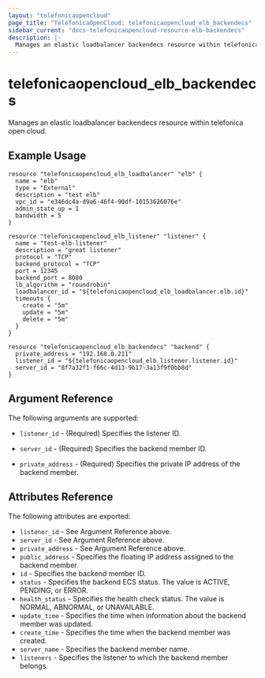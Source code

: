 ```yaml
---
layout: "telefonicaopencloud"
page_title: "TelefonicaOpenCloud: telefonicaopencloud_elb_backendecs"
sidebar_current: "docs-telefonicaopencloud-resource-elb-backendecs"
description: |-
  Manages an elastic loadbalancer backendecs resource within telefonica open cloud.
---
```


# telefonicaopencloud\_elb\_backendecs

Manages an elastic loadbalancer backendecs resource within telefonica open cloud.

## Example Usage

```hcl
resource "telefonicaopencloud_elb_loadbalancer" "elb" {
  name = "elb"
  type = "External"
  description = "test elb"
  vpc_id = "e346dc4a-d9a6-46f4-90df-10153626076e"
  admin_state_up = 1
  bandwidth = 5
}

resource "telefonicaopencloud_elb_listener" "listener" {
  name = "test-elb-listener"
  description = "great listener"
  protocol = "TCP"
  backend_protocol = "TCP"
  port = 12345
  backend_port = 8080
  lb_algorithm = "roundrobin"
  loadbalancer_id = "${telefonicaopencloud_elb_loadbalancer.elb.id}"
  timeouts {
	create = "5m"
	update = "5m"
	delete = "5m"
  }
}

resource "telefonicaopencloud_elb_backendecs" "backend" {
  private_address = "192.168.0.211"
  listener_id = "${telefonicaopencloud_elb_listener.listener.id}"
  server_id = "8f7a32f1-f66c-4d13-9b17-3a13f9f0bb8d"
}
```

## Argument Reference

The following arguments are supported:

* `listener_id` - (Required) Specifies the listener ID.

* `server_id` - (Required) Specifies the backend member ID.

* `private_address` - (Required) Specifies the private IP address of the backend member.

## Attributes Reference

The following attributes are exported:

* `listener_id` - See Argument Reference above.
* `server_id` - See Argument Reference above.
* `private_address` - See Argument Reference above.
* `public_address` - Specifies the floating IP address assigned to the backend member.
* `id` - Specifies the backend member ID.
* `status` - Specifies the backend ECS status. The value is ACTIVE, PENDING,
    or ERROR.
* `health_status` - Specifies the health check status. The value is NORMAL,
    ABNORMAL, or UNAVAILABLE.
* `update_time` - Specifies the time when information about the backend member
    was updated.
* `create_time` - Specifies the time when the backend member was created.
* `server_name` - Specifies the backend member name.
* `listeners` - Specifies the listener to which the backend member belongs.
